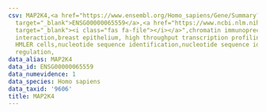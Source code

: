 ```yaml
---
csv: MAP2K4,<a href="https://www.ensembl.org/Homo_sapiens/Gene/Summary?db=core;g=ENSG00000065559"
  target="_blank">ENSG00000065559</a>,<a href="https://www.ncbi.nlm.nih.gov/pubmed/22863008"
  target="_blank"><i class="fas fa-file"></i></a>",chromatin immunoprecipitation assay,direct
  interaction,breast epithelium, high throughput transcription profiling by microarray,
  HMLER cells,nucleotide sequence identification,nucleotide sequence identification,transcriptional
  regulation,
data_alias: MAP2K4
data_id: ENSG00000065559
data_numevidence: 1
data_species: Homo sapiens
data_taxid: '9606'
title: MAP2K4
---
```

